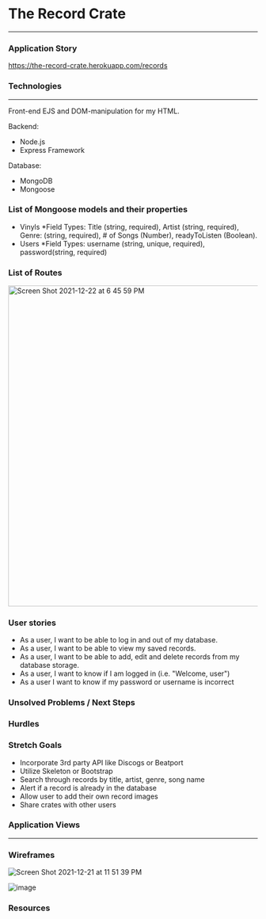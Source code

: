 # The Record Crate
-----------------

### Application Story

https://the-record-crate.herokuapp.com/records

### Technologies
-----------------
Front-end
EJS and DOM-manipulation for my HTML.

Backend: 
- Node.js
- Express Framework

Database: 
- MongoDB
- Mongoose

### List of Mongoose models and their properties

* Vinyls
   *Field Types: Title (string, required), Artist (string, required), Genre: (string, required), # of Songs (Number), readyToListen (Boolean).
*  Users
  *Field Types: username (string, unique, required), password(string, required)


### List of Routes
<img width="648" alt="Screen Shot 2021-12-22 at 6 45 59 PM" src="https://media.git.generalassemb.ly/user/38857/files/b9135800-6357-11ec-9158-22feac1dff1b">


### User stories
* As a user, I want to be able to log in and out of my database.
* As a user, I want to be able to view my saved records.
* As a user, I want to be able to add, edit and delete records from my database storage.
* As a user, I want to know if I am logged in (i.e. "Welcome, user")
* As a user I want to know if my password or username is incorrect


### Unsolved Problems / Next Steps


### Hurdles

### Stretch Goals

* Incorporate 3rd party API like Discogs or Beatport
* Utilize Skeleton or Bootstrap
* Search through records by title, artist, genre, song name
* Alert if a record is already in the database
* Allow user to add their own record images
* Share crates with other users


### Application Views
----------------------

### Wireframes
![Screen Shot 2021-12-21 at 11 51 39 PM](https://media.git.generalassemb.ly/user/38857/files/b285e000-6359-11ec-9413-187eb6cc1467)

![image](https://wireframe.cc/V4hRP3)


### Resources





